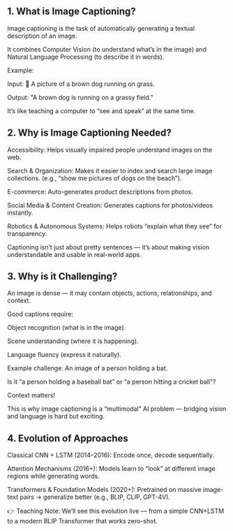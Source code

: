 ## 1. What is Image Captioning?

Image captioning is the task of automatically generating a textual description of an image.

It combines Computer Vision (to understand what’s in the image) and Natural Language Processing (to describe it in words).

Example:

Input: 🐶 A picture of a brown dog running on grass.

Output: "A brown dog is running on a grassy field."

It’s like teaching a computer to “see and speak” at the same time.

## 2. Why is Image Captioning Needed?

Accessibility: Helps visually impaired people understand images on the web.

Search & Organization: Makes it easier to index and search large image collections. (e.g., “show me pictures of dogs on the beach”).

E-commerce: Auto-generates product descriptions from photos.

Social Media & Content Creation: Generates captions for photos/videos instantly.

Robotics & Autonomous Systems: Helps robots “explain what they see” for transparency.

Captioning isn’t just about pretty sentences — it’s about making vision understandable and usable in real-world apps.

## 3. Why is it Challenging?

An image is dense — it may contain objects, actions, relationships, and context.

Good captions require:

Object recognition (what is in the image).

Scene understanding (where it is happening).

Language fluency (express it naturally).

Example challenge: An image of a person holding a bat.

Is it “a person holding a baseball bat” or “a person hitting a cricket ball”?

Context matters!

This is why image captioning is a “multimodal” AI problem — bridging vision and language is hard but exciting.

## 4. Evolution of Approaches 

Classical CNN + LSTM (2014–2016): Encode once, decode sequentially.

Attention Mechanisms (2016+): Models learn to “look” at different image regions while generating words.

Transformers & Foundation Models (2020+): Pretrained on massive image-text pairs → generalize better (e.g., BLIP, CLIP, GPT-4V).

👉 Teaching Note: We’ll see this evolution live — from a simple CNN+LSTM to a modern BLIP Transformer that works zero-shot.
